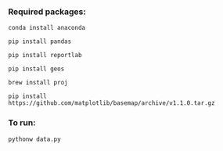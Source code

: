 ### Required packages:

`conda install anaconda`

`pip install pandas`

`pip install reportlab`

`pip install geos`

`brew install proj`

`pip install https://github.com/matplotlib/basemap/archive/v1.1.0.tar.gz`

### To run: 
`pythonw data.py`
